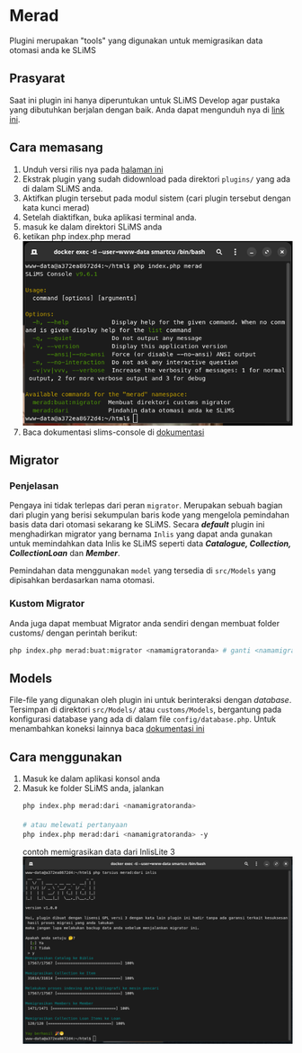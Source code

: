 # Merad
Plugini merupakan "tools" yang digunakan untuk memigrasikan data otomasi anda ke SLiMS

## Prasyarat
Saat ini plugin ini hanya diperuntukan untuk SLiMS Develop agar pustaka yang dibutuhkan berjalan dengan baik. Anda dapat mengunduh nya di [link ini](https://github.com/slims/slims9_bulian/archive/refs/heads/develop.zip).

## Cara memasang
1. Unduh versi rilis nya pada [halaman ini](https://github.com/drajathasan/slims-merad/releases/download/v1.0.2/merad-1.0.2.zip)
2. Ekstrak plugin yang sudah didownload pada direktori ```plugins/``` yang ada di dalam SLiMS anda.
3. Aktifkan plugin tersebut pada modul sistem (cari plugin tersebut dengan kata kunci merad)
4. Setelah diaktifkan, buka aplikasi terminal anda.
5. masuk ke dalam direktori SLiMS anda
6. ketikan php index.php merad
![preview](./preview.png)
7. Baca dokumentasi slims-console di [dokumentasi](https://slims.web.id/docs/development-guide/Console/Intro)

## Migrator
### Penjelasan
Pengaya ini tidak terlepas dari peran ```migrator```. Merupakan sebuah bagian dari plugin yang berisi sekumpulan baris kode yang mengelola pemindahan basis data dari otomasi sekarang ke SLiMS. Secara ***default*** plugin ini menghadirkan migrator yang bernama ```Inlis``` yang dapat anda gunakan untuk memindahkan data Inlis ke SLiMS seperti data ***Catalogue, Collection, CollectionLoan*** dan ***Member***.

Pemindahan data menggunakan ```model``` yang tersedia di ```src/Models``` yang dipisahkan berdasarkan nama otomasi.

### Kustom Migrator
Anda juga dapat membuat Migrator anda sendiri dengan membuat folder customs/ dengan perintah berikut:
```bash
php index.php merad:buat:migrator <namamigratoranda> # ganti <namamigratoranda> dengan nama yang anda inginkan
```

## Models
File-file yang digunakan oleh plugin ini untuk berinteraksi dengan *database*. Tersimpan di direktori ```src/Models/``` atau ```customs/Models```, bergantung pada konfigurasi database yang ada di dalam file ```config/database.php```. Untuk menambahkan koneksi lainnya baca [dokumentasi ini](https://slims.web.id/docs/development-guide/Database/Intro#menambahkan-koneksi-lain)

## Cara menggunakan
1. Masuk ke dalam aplikasi konsol anda
2. Masuk ke folder SLiMS anda, jalankan 
    ```bash
    php index.php merad:dari <namamigratoranda>

    # atau melewati pertanyaan
    php index.php merad:dari <namamigratoranda> -y
    ```
    contoh memigrasikan data dari InlisLite 3
    ![contoh](./sample.png)

